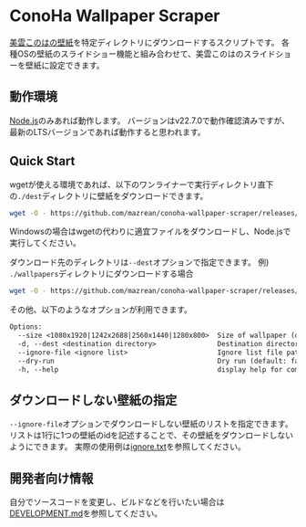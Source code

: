 # ConoHa Wallpaper Scraper

[美雲このはの壁紙](https://conoha.mikumo.com/wallpaper/)を特定ディレクトリにダウンロードするスクリプトです。
各種OSの壁紙のスライドショー機能と組み合わせて、美雲このはのスライドショーを壁紙に設定できます。

## 動作環境

[Node.js](https://nodejs.org/)のみあれば動作します。
バージョンはv22.7.0で動作確認済みですが、最新のLTSバージョンであれば動作すると思われます。

## Quick Start

wgetが使える環境であれば、以下のワンライナーで実行ディレクトリ直下の`./dest`ディレクトリに壁紙をダウンロードできます。
```bash
wget -O - https://github.com/mazrean/conoha-wallpaper-scraper/releases/latest/download/main.mjs | node --input-type=module -
```
Windowsの場合はwgetの代わりに適宜ファイルをダウンロードし、Node.jsで実行してください。

ダウンロード先のディレクトリは`--dest`オプションで指定できます。
例) `./wallpapers`ディレクトリにダウンロードする場合
```bash
wget -O - https://github.com/mazrean/conoha-wallpaper-scraper/releases/latest/download/main.mjs | node --input-type=module - --dest ./wallpapers
```

その他、以下のようなオプションが利用できます。
```txt
Options:
  --size <1080x1920|1242x2688|2560x1440|1280x800>  Size of wallpaper (default: "2560x1440")
  -d, --dest <destination directory>               Destination directory (default: "dest")
  --ignore-file <ignore list>                      Ignore list file path(default: ignore.txt)
  --dry-run                                        Dry run (default: false)
  -h, --help                                       display help for command
```

## ダウンロードしない壁紙の指定

`--ignore-file`オプションでダウンロードしない壁紙のリストを指定できます。
リストは1行に1つの壁紙のidを記述することで、その壁紙をダウンロードしないようにできます。
実際の使用例は[ignore.txt](./example/ignore.txt)を参照してください。

## 開発者向け情報

自分でソースコードを変更し、ビルドなどを行いたい場合は[DEVELOPMENT.md](./DEVELOPMENT.md)を参照してください。
